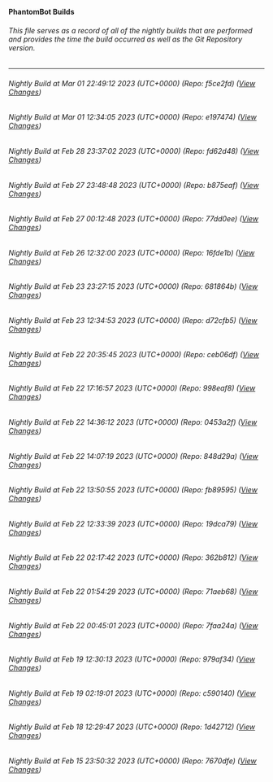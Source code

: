 **PhantomBot Builds**

###### This file serves as a record of all of the nightly builds that are performed and provides the time the build occurred as well as the Git Repository version.
-------------------------------------------------------------------------------------------------------------
###### Nightly Build at Mar 01 22:49:12 2023 (UTC+0000) (Repo: f5ce2fd) ([View Changes](https://github.com/PhantomBot/PhantomBot/compare/e197474...f5ce2fd))
###### Nightly Build at Mar 01 12:34:05 2023 (UTC+0000) (Repo: e197474) ([View Changes](https://github.com/PhantomBot/PhantomBot/compare/fd62d48...e197474))
###### Nightly Build at Feb 28 23:37:02 2023 (UTC+0000) (Repo: fd62d48) ([View Changes](https://github.com/PhantomBot/PhantomBot/compare/b875eaf...fd62d48))
###### Nightly Build at Feb 27 23:48:48 2023 (UTC+0000) (Repo: b875eaf) ([View Changes](https://github.com/PhantomBot/PhantomBot/compare/77dd0ee...b875eaf))
###### Nightly Build at Feb 27 00:12:48 2023 (UTC+0000) (Repo: 77dd0ee) ([View Changes](https://github.com/PhantomBot/PhantomBot/compare/16fde1b...77dd0ee))
###### Nightly Build at Feb 26 12:32:00 2023 (UTC+0000) (Repo: 16fde1b) ([View Changes](https://github.com/PhantomBot/PhantomBot/compare/681864b...16fde1b))
###### Nightly Build at Feb 23 23:27:15 2023 (UTC+0000) (Repo: 681864b) ([View Changes](https://github.com/PhantomBot/PhantomBot/compare/d72cfb5...681864b))
###### Nightly Build at Feb 23 12:34:53 2023 (UTC+0000) (Repo: d72cfb5) ([View Changes](https://github.com/PhantomBot/PhantomBot/compare/ceb06df...d72cfb5))
###### Nightly Build at Feb 22 20:35:45 2023 (UTC+0000) (Repo: ceb06df) ([View Changes](https://github.com/PhantomBot/PhantomBot/compare/998eaf8...ceb06df))
###### Nightly Build at Feb 22 17:16:57 2023 (UTC+0000) (Repo: 998eaf8) ([View Changes](https://github.com/PhantomBot/PhantomBot/compare/0453a2f...998eaf8))
###### Nightly Build at Feb 22 14:36:12 2023 (UTC+0000) (Repo: 0453a2f) ([View Changes](https://github.com/PhantomBot/PhantomBot/compare/848d29a...0453a2f))
###### Nightly Build at Feb 22 14:07:19 2023 (UTC+0000) (Repo: 848d29a) ([View Changes](https://github.com/PhantomBot/PhantomBot/compare/fb89595...848d29a))
###### Nightly Build at Feb 22 13:50:55 2023 (UTC+0000) (Repo: fb89595) ([View Changes](https://github.com/PhantomBot/PhantomBot/compare/19dca79...fb89595))
###### Nightly Build at Feb 22 12:33:39 2023 (UTC+0000) (Repo: 19dca79) ([View Changes](https://github.com/PhantomBot/PhantomBot/compare/362b812...19dca79))
###### Nightly Build at Feb 22 02:17:42 2023 (UTC+0000) (Repo: 362b812) ([View Changes](https://github.com/PhantomBot/PhantomBot/compare/71aeb68...362b812))
###### Nightly Build at Feb 22 01:54:29 2023 (UTC+0000) (Repo: 71aeb68) ([View Changes](https://github.com/PhantomBot/PhantomBot/compare/7faa24a...71aeb68))
###### Nightly Build at Feb 22 00:45:01 2023 (UTC+0000) (Repo: 7faa24a) ([View Changes](https://github.com/PhantomBot/PhantomBot/compare/979af34...7faa24a))
###### Nightly Build at Feb 19 12:30:13 2023 (UTC+0000) (Repo: 979af34) ([View Changes](https://github.com/PhantomBot/PhantomBot/compare/c590140...979af34))
###### Nightly Build at Feb 19 02:19:01 2023 (UTC+0000) (Repo: c590140) ([View Changes](https://github.com/PhantomBot/PhantomBot/compare/1d42712...c590140))
###### Nightly Build at Feb 18 12:29:47 2023 (UTC+0000) (Repo: 1d42712) ([View Changes](https://github.com/PhantomBot/PhantomBot/compare/7670dfe...1d42712))
###### Nightly Build at Feb 15 23:50:32 2023 (UTC+0000) (Repo: 7670dfe) ([View Changes](https://github.com/PhantomBot/PhantomBot/compare/872ee66...7670dfe))
